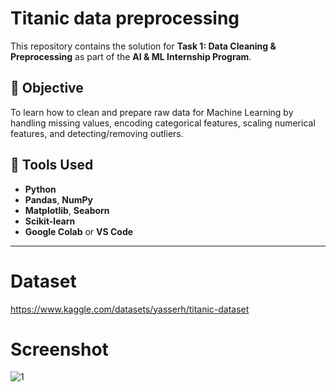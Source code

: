 # Titanic data preprocessing 

This repository contains the solution for **Task 1: Data Cleaning & Preprocessing** as part of the **AI & ML Internship Program**.

## 📌 Objective

To learn how to clean and prepare raw data for Machine Learning by handling missing values, encoding categorical features, scaling numerical features, and detecting/removing outliers.

## 🧰 Tools Used

- **Python**
- **Pandas**, **NumPy**
- **Matplotlib**, **Seaborn**
- **Scikit-learn**
- **Google Colab** or **VS Code**

---

# Dataset
https://www.kaggle.com/datasets/yasserh/titanic-dataset

# Screenshot

![1](https://github.com/user-attachments/assets/1d676c01-9e2b-4a53-b5ed-8c9f0478a4a1)

